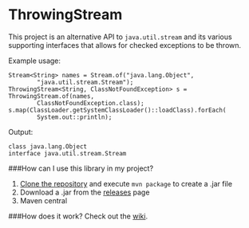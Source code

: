 ThrowingStream
==============

This project is an alternative API to `java.util.stream` and its various supporting interfaces that allows for checked exceptions to be thrown.

Example usage:

````
Stream<String> names = Stream.of("java.lang.Object",
        "java.util.stream.Stream");
ThrowingStream<String, ClassNotFoundException> s = ThrowingStream.of(names, 
        ClassNotFoundException.class);
s.map(ClassLoader.getSystemClassLoader()::loadClass).forEach(
        System.out::println);
````

Output:

````
class java.lang.Object
interface java.util.stream.Stream
````

###How can I use this library in my project?
 1. [Clone the repository](http://git-scm.com/book/en/Git-Basics-Getting-a-Git-Repository#Cloning-an-Existing-Repository) and execute `mvn package` to create a .jar file
 2. Download a .jar from the [releases](https://github.com/JeffreyFalgout/ThrowingStream/releases) page
 3. Maven central

###How does it work?
Check out the [wiki](https://github.com/JeffreyFalgout/ThrowingStream/wiki/How-it-works).
